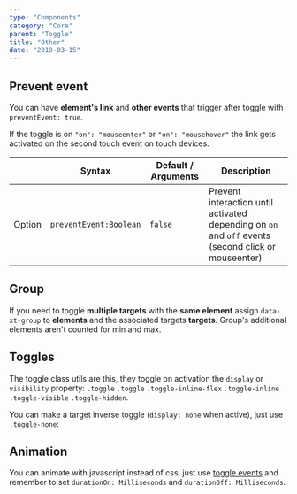 ```yaml
---
type: "Components"
category: "Core"
parent: "Toggle"
title: "Other"
date: "2019-03-15"
---
```


## Prevent event

You can have **element's link** and **other events** that trigger after toggle with `preventEvent: true`.

If the toggle is on `"on": "mouseenter"` or `"on": "mousehover"` the link gets activated on the second touch event on touch devices.

<div class="table-scroll">

|                         | Syntax                                    | Default / Arguments                       | Description                   |
| ----------------------- | ----------------------------------------- | ----------------------------- | ----------------------------- |
| Option                  | `preventEvent:Boolean`                          | `false`        | Prevent interaction until activated depending on `on` and `off` events (second click or mouseenter)            |

</div>

<demo>
  <demovanilla src="vanilla/components/core/toggle/prevent-event">
  </demovanilla>
  <demovanilla src="vanilla/components/core/toggle/prevent-event-hover">
  </demovanilla>
</demo>

## Group

If you need to toggle **multiple targets** with the **same element** assign `data-xt-group` to **elements** and the associated targets **targets**. Group's additional elements aren't counted for min and max.

<demo>
  <demovanilla src="vanilla/components/core/toggle/group">
  </demovanilla>
</demo>

## Toggles

The toggle class utils are this, they toggle on activation the `display` or `visibility` property: `.toggle` `.toggle` `.toggle-inline-flex` `.toggle-inline` `.toggle-visible` `.toggle-hidden`.

You can make a target inverse toggle (`display: none` when active), just use `.toggle-none`:

<demo>
  <demovanilla src="vanilla/components/core/toggle/inverse">
  </demovanilla>
</demo>

## Animation

You can animate with javascript instead of css, just use [toggle events](/components/core/toggle/api#events) and remember to set `durationOn: Milliseconds` and `durationOff: Milliseconds`.

<demo>
  <demovanilla src="vanilla/components/core/toggle/animation-js">
  </demovanilla>
</demo>
